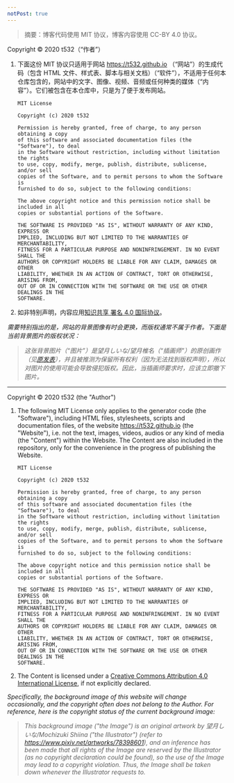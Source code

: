 ```yaml
---
notPost: true
---
```


> 摘要：博客代码使用 MIT 协议，博客内容使用 CC-BY 4.0 协议。

Copyright &copy; 2020 t532（“作者”）

1. 
    下面这份 MIT 协议只适用于网站 https://t532.github.io （“网站”）的生成代码（包含 HTML 文件、样式表、脚本与相关文档）（“软件”），不适用于任何本仓库包含的，网站中的文字、图像、视频、音频或任何种类的媒体（“内容”）。它们被包含在本仓库中，只是为了便于发布网站。

    ```
    MIT License

    Copyright (c) 2020 t532

    Permission is hereby granted, free of charge, to any person obtaining a copy
    of this software and associated documentation files (the "Software"), to deal
    in the Software without restriction, including without limitation the rights
    to use, copy, modify, merge, publish, distribute, sublicense, and/or sell
    copies of the Software, and to permit persons to whom the Software is
    furnished to do so, subject to the following conditions:

    The above copyright notice and this permission notice shall be included in all
    copies or substantial portions of the Software.

    THE SOFTWARE IS PROVIDED "AS IS", WITHOUT WARRANTY OF ANY KIND, EXPRESS OR
    IMPLIED, INCLUDING BUT NOT LIMITED TO THE WARRANTIES OF MERCHANTABILITY,
    FITNESS FOR A PARTICULAR PURPOSE AND NONINFRINGEMENT. IN NO EVENT SHALL THE
    AUTHORS OR COPYRIGHT HOLDERS BE LIABLE FOR ANY CLAIM, DAMAGES OR OTHER
    LIABILITY, WHETHER IN AN ACTION OF CONTRACT, TORT OR OTHERWISE, ARISING FROM,
    OUT OF OR IN CONNECTION WITH THE SOFTWARE OR THE USE OR OTHER DEALINGS IN THE
    SOFTWARE.
    ```

2. 
    如非特别声明，内容应用[知识共享 署名 4.0 国际协议](http://creativecommons.org/licenses/by/4.0/)。

*需要特别指出的是，网站的背景图像有时会更换，而版权通常不属于作者。下面是当前背景图片的版权状况：*

> *这张背景图片（“图片”）是望月しいな/望月椎名（“插画师”）的原创画作（见[原发表](https://www.pixiv.net/artworks/78398601)），并且被推测为保留所有权利（因为无法找到版权声明），所以对图片的使用可能会导致侵犯版权。因此，当插画师要求时，应该立即撤下图片。*

---

Copyright &copy; 2020 t532 (the "Author")

1. 
    The following MIT License only applies to the generator code (the "Software"), including HTML files, stylesheets, scripts and documentation files, of the website https://t532.github.io (the "Website"), i.e. not the text, images, videos, audios or any kind of media (the "Content") within the Website. The Content are also included in the repository, only for the convenience in the progress of publishing the Website.
    ```
    MIT License

    Copyright (c) 2020 t532

    Permission is hereby granted, free of charge, to any person obtaining a copy
    of this software and associated documentation files (the "Software"), to deal
    in the Software without restriction, including without limitation the rights
    to use, copy, modify, merge, publish, distribute, sublicense, and/or sell
    copies of the Software, and to permit persons to whom the Software is
    furnished to do so, subject to the following conditions:

    The above copyright notice and this permission notice shall be included in all
    copies or substantial portions of the Software.

    THE SOFTWARE IS PROVIDED "AS IS", WITHOUT WARRANTY OF ANY KIND, EXPRESS OR
    IMPLIED, INCLUDING BUT NOT LIMITED TO THE WARRANTIES OF MERCHANTABILITY,
    FITNESS FOR A PARTICULAR PURPOSE AND NONINFRINGEMENT. IN NO EVENT SHALL THE
    AUTHORS OR COPYRIGHT HOLDERS BE LIABLE FOR ANY CLAIM, DAMAGES OR OTHER
    LIABILITY, WHETHER IN AN ACTION OF CONTRACT, TORT OR OTHERWISE, ARISING FROM,
    OUT OF OR IN CONNECTION WITH THE SOFTWARE OR THE USE OR OTHER DEALINGS IN THE
    SOFTWARE.
    ```

2. 
   The Content is licensed under a [Creative Commons Attribution 4.0 International License](http://creativecommons.org/licenses/by/4.0/), if not explicitly declared.

*Specifically, the background image of this website will change occasionally, and the copyright often does not belong to the Author. For reference, here is the copyright status of the current background image:*

> *This background image ("the Image") is an original artwork by 望月しいな/Mochizuki Shiina ("the Illustrator") (refer to https://www.pixiv.net/artworks/78398601), and an inference has been made that all rights of the Image are reserved by the Illustrator (as no copyright declaration could be found), so the use of the Image may lead to a copyright violation. Thus, the Image shall be taken down whenever the Illustrator requests to.*

